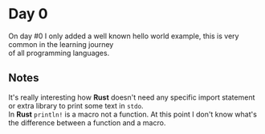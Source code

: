 # Day 0

On day #0 I only added a well known hello world example, this is very common in the learning journey  
of all programming languages.

## Notes

It's really interesting how **Rust** doesn't need any specific import statement or extra library to print some text in `stdo`.  
In **Rust** `println!` is a macro not a function. At this point I don't know what's the difference between a function and a macro.
